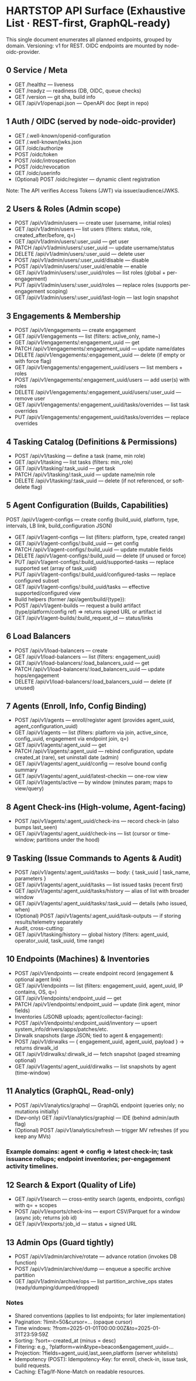 # HARTSTOP API Surface (Exhaustive List · REST-first, GraphQL-ready)

This single document enumerates all planned endpoints, grouped by domain.
Versioning: v1 for REST. OIDC endpoints are mounted by node-oidc-provider.

## 0 Service / Meta

- GET /healthz — liveness
- GET /readyz — readiness (DB, OIDC, queue checks)
- GET /version — git sha, build info
- GET /api/v1/openapi.json — OpenAPI doc (kept in repo)

## 1 Auth / OIDC (served by node-oidc-provider)

- GET /.well-known/openid-configuration
- GET /.well-known/jwks.json
- GET /oidc/authorize
- POST /oidc/token
- POST /oidc/introspection
- POST /oidc/revocation
- GET /oidc/userinfo
- (Optional) POST /oidc/register — dynamic client registration

Note: The API verifies Access Tokens (JWT) via issuer/audience/JWKS.

## 2 Users & Roles (Admin scope)

- POST /api/v1/admin/users — create user (username, initial roles)
- GET /api/v1/admin/users — list users (filters: status, role, created_after/before, q=)
- GET /api/v1/admin/users/:user_uuid — get user
- PATCH /api/v1/admin/users/:user_uuid — update username/status
- DELETE /api/v1/admin/users/:user_uuid — delete user
- POST /api/v1/admin/users/:user_uuid/disable — disable
- POST /api/v1/admin/users/:user_uuid/enable — enable
- GET /api/v1/admin/users/:user_uuid/roles — list roles (global + per-engagement)
- PUT /api/v1/admin/users/:user_uuid/roles — replace roles (supports per-engagement scoping)
- GET /api/v1/admin/users/:user_uuid/last-login — last login snapshot

## 3 Engagements & Membership

- POST /api/v1/engagements — create engagement
- GET /api/v1/engagements — list (filters: active_only, name~)
- GET /api/v1/engagements/:engagement_uuid — get
- PATCH /api/v1/engagements/:engagement_uuid — update name/dates
- DELETE /api/v1/engagements/:engagement_uuid — delete (if empty or with force flag)
- GET /api/v1/engagements/:engagement_uuid/users — list members + roles
- POST /api/v1/engagements/:engagement_uuid/users — add user(s) with roles
- DELETE /api/v1/engagements/:engagement_uuid/users/:user_uuid — remove user
- GET /api/v1/engagements/:engagement_uuid/tasks/overrides — list task overrides
- PUT /api/v1/engagements/:engagement_uuid/tasks/overrides — replace overrides

## 4 Tasking Catalog (Definitions & Permissions)

- POST /api/v1/tasking — define a task (name, min role)
- GET /api/v1/tasking — list tasks (filters: min_role)
- GET /api/v1/tasking/:task_uuid — get task
- PATCH /api/v1/tasking/:task_uuid — update name/min role
- DELETE /api/v1/tasking/:task_uuid — delete (if not referenced, or soft-delete flag)

## 5 Agent Configuration (Builds, Capabilities)

POST /api/v1/agent-configs — create config (build_uuid, platform, type, intervals, LB link, build_configuration JSON)

- GET /api/v1/agent-configs — list (filters: platform, type, created range)
- GET /api/v1/agent-configs/:build_uuid — get config
- PATCH /api/v1/agent-configs/:build_uuid — update mutable fields
- DELETE /api/v1/agent-configs/:build_uuid — delete (if unused or force)
- PUT /api/v1/agent-configs/:build_uuid/supported-tasks — replace supported set (array of task_uuid)
- PUT /api/v1/agent-configs/:build_uuid/configured-tasks — replace configured subset
- GET /api/v1/agent-configs/:build_uuid/tasks — effective supported/configured view
- Build helpers (former /api/agent/build/{type}):
- POST /api/v1/agent-builds — request a build artifact (type/platform/config ref) => returns signed URL or artifact id
- GET /api/v1/agent-builds/:build_request_id — status/links

## 6 Load Balancers

- POST /api/v1/load-balancers — create
- GET /api/v1/load-balancers — list (filters: engagement_uuid)
- GET /api/v1/load-balancers/:load_balancers_uuid — get
- PATCH /api/v1/load-balancers/:load_balancers_uuid — update hops/engagement
- DELETE /api/v1/load-balancers/:load_balancers_uuid — delete (if unused)

## 7 Agents (Enroll, Info, Config Binding)

- POST /api/v1/agents — enroll/register agent (provides agent_uuid, agent_configuration_uuid)
- GET /api/v1/agents — list (filters: platform via join, active_since, config_uuid, engagement via endpoint join, q=)
- GET /api/v1/agents/:agent_uuid — get
- PATCH /api/v1/agents/:agent_uuid — rebind configuration, update created_at (rare), set uninstall date (admin)
- GET /api/v1/agents/:agent_uuid/config — resolve bound config summary
- GET /api/v1/agents/:agent_uuid/latest-checkin — one-row view
- GET /api/v1/agents/active — by window (minutes param; maps to view/query)

## 8 Agent Check-ins (High-volume, Agent-facing)

- POST /api/v1/agents/:agent_uuid/check-ins — record check-in (also bumps last_seen)
- GET /api/v1/agents/:agent_uuid/check-ins — list (cursor or time-window; partitions under the hood)

## 9 Tasking (Issue Commands to Agents & Audit)

- POST /api/v1/agents/:agent_uuid/tasks — body: { task_uuid | task_name, parameters }
- GET /api/v1/agents/:agent_uuid/tasks — list issued tasks (recent first)
- GET /api/v1/agents/:agent_uuid/tasks/history — alias of list with broader window
- GET /api/v1/agents/:agent_uuid/tasks/:task_uuid — details (who issued, when)
- (Optional) POST /api/v1/agents/:agent_uuid/task-outputs — if storing results/telemetry separately
- Audit, cross-cutting:
- GET /api/v1/tasking/history — global history (filters: agent_uuid, operator_uuid, task_uuid, time range)

## 10 Endpoints (Machines) & Inventories

- POST /api/v1/endpoints — create endpoint record (engagement & optional agent link)
- GET /api/v1/endpoints — list (filters: engagement_uuid, agent_uuid, IP contains, OS, q=)
- GET /api/v1/endpoints/:endpoint_uuid — get
- PATCH /api/v1/endpoints/:endpoint_uuid — update (link agent, minor fields)
- Inventories (JSONB uploads; agent/collector-facing):
- POST /api/v1/endpoints/:endpoint_uuid/inventory — upsert system_info/drivers/apps/patches/etc.
- Dirwalk snapshots (large JSON; tied to agent & engagement):
- POST /api/v1/dirwalks — { engagement_uuid, agent_uuid, payload } → returns dirwalk_id
- GET /api/v1/dirwalks/:dirwalk_id — fetch snapshot (paged streaming optional)
- GET /api/v1/agents/:agent_uuid/dirwalks — list snapshots by agent (time-window)

## 11 Analytics (GraphQL, Read-only)

- POST /api/v1/analytics/graphql — GraphQL endpoint (queries only; no mutations initially)
- (Dev-only) GET /api/v1/analytics/graphiql — IDE (behind admin/auth flag)
- (Optional) POST /api/v1/analytics/refresh — trigger MV refreshes (if you keep any MVs)

### Example domains: agent => config => latest check-in; task issuance rollups; endpoint inventories; per-engagement activity timelines.

## 12 Search & Export (Quality of Life)
- GET /api/v1/search — cross-entity search (agents, endpoints, configs) with q= + scopes
- POST /api/v1/exports/check-ins — export CSV/Parquet for a window (async job; returns job id)
- GET /api/v1/exports/:job_id — status + signed URL

## 13 Admin Ops (Guard tightly)

- POST /api/v1/admin/archive/rotate — advance rotation (invokes DB function)
- POST /api/v1/admin/archive/dump — enqueue a specific archive partition
- GET /api/v1/admin/archive/ops — list partition_archive_ops states (ready/dumping/dumped/dropped)

### Notes
- Shared conventions (applies to list endpoints; for later implementation)
- Pagination: ?limit=50&cursor=… (opaque cursor)
- Time windows: ?from=2025-01-01T00:00:00Z&to=2025-01-31T23:59:59Z
- Sorting: ?sort=-created_at (minus = desc)
- Filtering: e.g., ?platform=win&type=beacon&engagement_uuid=…
- Projection: ?fields=agent_uuid,last_seen,platform (server whitelists)
- Idempotency (POST): Idempotency-Key: <uuid> for enroll, check-in, issue task, build requests.
- Caching: ETag/If-None-Match on readable resources.
